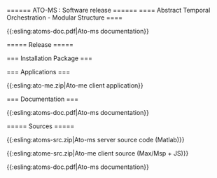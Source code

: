 ====== ATO-MS : Software release ======
==== Abstract Temporal Orchestration - Modular Structure ====

{{:esling:atoms-doc.pdf|Ato-ms documentation}}

===== Release =====



=== Installation Package ===



=== Applications ===

{{:esling:ato-me.zip|Ato-me client application}}

=== Documentation ===

{{:esling:atoms-doc.pdf|Ato-ms documentation}}

===== Sources =====

{{:esling:atoms-src.zip|Ato-ms server source code (Matlab)}}

{{:esling:atome-src.zip|Ato-me client source (Max/Msp + JS)}}

{{:esling:atoms-doc.pdf|Ato-ms documentation}}
